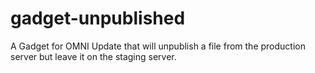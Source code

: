 # gadget-unpublished

A Gadget for OMNI Update that will unpublish a file from the production server but leave it on the staging server. 
